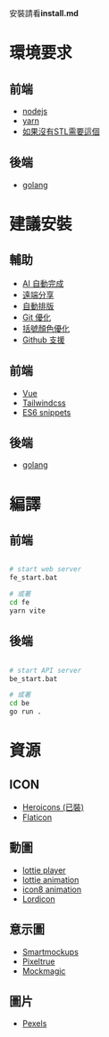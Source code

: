 安裝請看**install.md**

# 環境要求

## 前端

- [nodejs](https://nodejs.dev/)
- [yarn](https://yarnpkg.com/lang/en/docs/install/)
- [如果沒有STL需要這個](chrome://flags/#unsafely-treat-insecure-origin-as-secure)

## 後端

- [golang](https://golang.org/dl/)

# 建議安裝

## 輔助

- [AI 自動完成](https://marketplace.visualstudio.com/items?itemname=tabnine.tabnine-vscode)
- [遠端分享](https://marketplace.visualstudio.com/items?itemname=ms-vsliveshare.vsliveshare)
- [自動排版](https://marketplace.visualstudio.com/items?itemname=esbenp.prettier-vscode)
- [Git 優化](https://marketplace.visualstudio.com/items?itemname=eamodio.gitlens)
- [括號顏色優化](https://marketplace.visualstudio.com/items?itemname=coenraads.bracket-pair-colorizer-2)
- [Github 支援](https://marketplace.visualstudio.com/items?itemname=github.vscode-pull-request-github)

## 前端

- [Vue](https://marketplace.visualstudio.com/items?itemname=octref.vetur)
- [Tailwindcss](https://marketplace.visualstudio.com/items?itemname=bradlc.vscode-tailwindcss)
- [ES6 snippets](https://marketplace.visualstudio.com/items?itemname=xabikos.javascriptsnippets)
<!-- - [](https://marketplace.visualstudio.com/items?itemname=) -->

## 後端
- [golang](https://marketplace.visualstudio.com/items?itemname=golang.go)
<!-- - [](https://marketplace.visualstudio.com/items?itemname=) -->
<!-- - [](https://marketplace.visualstudio.com/items?itemname=) -->
<!-- - [](https://marketplace.visualstudio.com/items?itemname=) -->

# 編譯

## 前端

```bash

# start web server
fe_start.bat

# 或著
cd fe
yarn vite
```

## 後端

```bash

# start API server
be_start.bat

# 或著
cd be
go run .
```

# 資源

## ICON

- [Heroicons (已裝)](https://heroicons.com/)
- [Flaticon](https://www.flaticon.com/icons)

## 動圖

- [lottie player](https://github.com/LottieFiles/lottie-player)
- [lottie animation](https://lottiefiles.com/featured)
- [icon8 animation](https://icons8.com/animated-icons)
- [Lordicon](https://lordicon.com/icons)

## 意示圖

- [Smartmockups](https://smartmockups.com/)
- [Pixeltrue](https://mockups.pixeltrue.com/)
- [Mockmagic](https://studio.mockmagic.com/)

## 圖片
- [Pexels](pexels.com)
